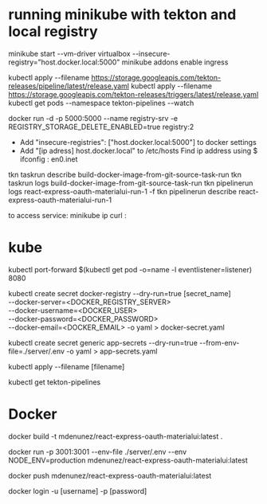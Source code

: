 # running minikube with tekton and local registry
minikube start --vm-driver virtualbox --insecure-registry="host.docker.local:5000"
minikube addons enable ingress

<!-- install Tekton Pipelines and triggers -->
kubectl apply --filename https://storage.googleapis.com/tekton-releases/pipeline/latest/release.yaml
kubectl apply --filename https://storage.googleapis.com/tekton-releases/triggers/latest/release.yaml
kubectl get pods --namespace tekton-pipelines --watch


<!-- start local registry -->
docker run -d -p 5000:5000 --name registry-srv -e REGISTRY_STORAGE_DELETE_ENABLED=true registry:2
- Add "insecure-registries": ["host.docker.local:5000"] to docker settings
- Add "[ip adress] host.docker.local" to /etc/hosts
Find ip address using $ ifconfig : en0.inet



<!-- see result execution -->
tkn taskrun describe build-docker-image-from-git-source-task-run
tkn taskrun logs build-docker-image-from-git-source-task-run
tkn pipelinerun logs react-express-oauth-materialui-run-1 -f
tkn pipelinerun describe react-express-oauth-materialui-run-1


to access service:
minikube ip
curl <minikube ip>:<nodeport>

# kube

kubectl port-forward $(kubectl get pod -o=name -l eventlistener=listener) 8080

<!-- create docker secret -->
kubectl create secret docker-registry --dry-run=true [secret_name] \
--docker-server=<DOCKER_REGISTRY_SERVER> \
--docker-username=<DOCKER_USER> \
--docker-password=<DOCKER_PASSWORD> \
--docker-email=<DOCKER_EMAIL> -o yaml > docker-secret.yaml

<!-- create secrets from .env file -->
kubectl create secret generic app-secrets --dry-run=true --from-env-file=./server/.env -o yaml > app-secrets.yaml

kubectl apply --filename [filename]
<!-- see tekton resources -->
kubectl get tekton-pipelines



# Docker

<!-- build docker image -->
docker build -t mdenunez/react-express-oauth-materialui:latest .

<!-- docker run locally with environment files -->
docker run -p 3001:3001 --env-file ./server/.env --env NODE_ENV=production mdenunez/react-express-oauth-materialui:latest

<!-- docker push -->
docker push mdenunez/react-express-oauth-materialui:latest

<!-- docker login -->
docker login -u [username] -p [password]